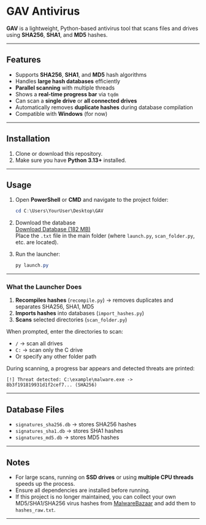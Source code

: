 # GAV Antivirus

**GAV** is a lightweight, Python-based antivirus tool that scans files and drives using **SHA256**, **SHA1**, and **MD5** hashes.  

---

## Features

- Supports **SHA256**, **SHA1**, and **MD5** hash algorithms  
- Handles **large hash databases** efficiently  
- **Parallel scanning** with multiple threads  
- Shows a **real-time progress bar** via `tqdm`  
- Can scan a **single drive** or **all connected drives**  
- Automatically removes **duplicate hashes** during database compilation  
- Compatible with **Windows** (for now)

---

## Installation

1. Clone or download this repository.  
2. Make sure you have **Python 3.13+** installed.

---

## Usage

1. Open **PowerShell** or **CMD** and navigate to the project folder:

   ```powershell
   cd C:\Users\YourUser\Desktop\GAV
   ```

2. Download the database  
   [Download Database (182 MB)]([https://www.dropbox.com/scl/fi/vh12opwwnigvl9f0v9fqp/hashes_raw.txt?rlkey=bwzdy2shcjjfoqeias1hb2mzc&st=t7n3hktp&dl=1])  
   Place the `.txt` file in the main folder (where `launch.py`, `scan_folder.py`, etc. are located).

3. Run the launcher:

   ```powershell
   py launch.py
   ```

---

### What the Launcher Does

1. **Recompiles hashes** (`recompile.py`) → removes duplicates and separates SHA256, SHA1, MD5  
2. **Imports hashes** into databases (`import_hashes.py`)  
3. **Scans** selected directories (`scan_folder.py`)  

When prompted, enter the directories to scan:

- `/` → scan all drives  
- `C:` → scan only the C drive  
- Or specify any other folder path

During scanning, a progress bar appears and detected threats are printed:

```
[!] Threat detected: C:\example\malware.exe -> 8b3f191819931d1f2cef7... (SHA256)
```

---

## Database Files

- `signatures_sha256.db` → stores SHA256 hashes  
- `signatures_sha1.db` → stores SHA1 hashes  
- `signatures_md5.db` → stores MD5 hashes

---

## Notes

- For large scans, running on **SSD drives** or using **multiple CPU threads** speeds up the process.  
- Ensure all dependencies are installed before running.  
- If this project is no longer maintained, you can collect your own MD5/SHA1/SHA256 virus hashes from [MalwareBazaar](https://bazaar.abuse.ch) and add them to `hashes_raw.txt`.

---
